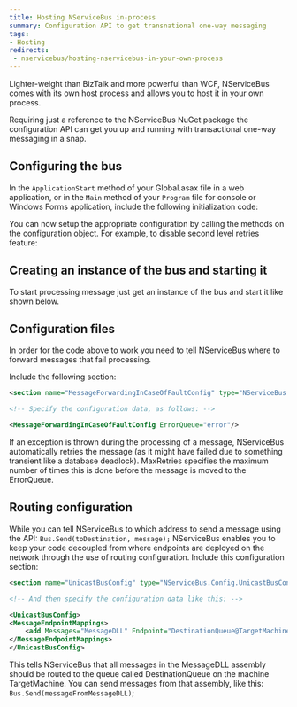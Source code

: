 ```yaml
---
title: Hosting NServiceBus in-process
summary: Configuration API to get transnational one-way messaging
tags:
- Hosting
redirects:
 - nservicebus/hosting-nservicebus-in-your-own-process
---
```


Lighter-weight than BizTalk and more powerful than WCF, NServiceBus comes with its own host process and allows you to host it in your own process.

Requiring just a reference to the NServiceBus NuGet package the configuration API can get you up and running with transactional one-way messaging in a snap.


## Configuring the bus

In the `ApplicationStart` method of your Global.asax file in a web application, or in the `Main` method of your `Program` file for console or Windows Forms application, include the following initialization code:

<!-- import MinimumConfiguration -->

You can now setup the appropriate configuration by calling the methods on the configuration object. For example, to disable second level retries feature:

<!-- import SecondLevelRetriesDisable --> 


## Creating an instance of the bus and starting it

To start processing message just get an instance of the bus and start it like shown below.

<!-- import BusDotCreate -->


## Configuration files

In order for the code above to work you need to tell NServiceBus where to forward messages that fail processing.

Include the following section:

```XML
<section name="MessageForwardingInCaseOfFaultConfig" type="NServiceBus.Config.MessageForwardingInCaseOfFaultConfig, NServiceBus.Core" />

<!-- Specify the configuration data, as follows: -->

<MessageForwardingInCaseOfFaultConfig ErrorQueue="error"/>
```

If an exception is thrown during the processing of a message, NServiceBus automatically retries the message (as it might have failed due to something transient like a database deadlock). MaxRetries specifies the maximum number of times this is done before the message is moved to the ErrorQueue.


## Routing configuration

While you can tell NServiceBus to which address to send a message using the API: `Bus.Send(toDestination, message);` NServiceBus enables you to keep your code decoupled from where endpoints are deployed on the network through the use of routing configuration. Include this configuration section:

```XML
<section name="UnicastBusConfig" type="NServiceBus.Config.UnicastBusConfig, NServiceBus.Core"/>

<!-- And then specify the configuration data like this: -->

<UnicastBusConfig>
<MessageEndpointMappings>
    <add Messages="MessageDLL" Endpoint="DestinationQueue@TargetMachine"/>
</MessageEndpointMappings>
</UnicastBusConfig>  
```

This tells NServiceBus that all messages in the MessageDLL assembly should be routed to the queue called DestinationQueue on the machine TargetMachine. You can send messages from that assembly, like this: `Bus.Send(messageFromMessageDLL)`;

